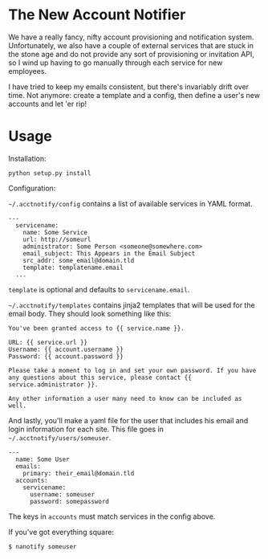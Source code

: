 # The New Account Notifier

We have a really fancy, nifty account provisioning and notification system.
Unfortunately, we also have a couple of external services that are stuck in
the stone age and do not provide any sort of provisioning or invitation API,
so I wind up having to go manually through each service for new employees.

I have tried to keep my emails consistent, but there's invariably drift over
time. Not anymore: create a template and a config, then define a user's new
accounts and let 'er rip!

# Usage

Installation:

    python setup.py install

Configuration:

`~/.acctnotify/config` contains a list of available services in YAML format.

```
---
  servicename:
    name: Some Service
    url: http://someurl
    administrator: Some Person <someone@somewhere.com>
    email_subject: This Appears in the Email Subject
    src_addr: some_email@domain.tld
    template: templatename.email
  ...
```

`template` is optional and defaults to `servicename.email`.

`~/.acctnotify/templates` contains jinja2 templates that will be used for the
email body. They should look something like this:

```
You've been granted access to {{ service.name }}.

URL: {{ service.url }}
Username: {{ account.username }}
Password: {{ account.password }}

Please take a moment to log in and set your own password. If you have
any questions about this service, please contact {{ service.administrator }}.

Any other information a user many need to know can be included as well.
```

And lastly, you'll make a yaml file for the user that includes his email and
login information for each site. This file goes in `~/.acctnotify/users/someuser`.

```
---
  name: Some User
  emails:
    primary: their_email@domain.tld
  accounts:
    servicename:
      username: someuser
      password: somepassword
```

The keys in `accounts` must match services in the config above.

If you've got everything square:

    $ nanotify someuser